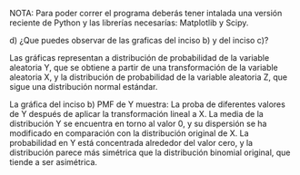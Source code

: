 NOTA: Para poder correr el programa deberás tener intalada una versión reciente de Python y las librerías necesarías: Matplotlib y Scipy.

d) ¿Que puedes observar de las graficas del inciso b) y del inciso c)?

Las gráficas representan a distribución de probabilidad de la variable aleatoria Y, que se obtiene a partir de una transformación de la 
variable aleatoria X, y la distribución de probabilidad de la variable aleatoria Z, que sigue una distribución normal estándar. 

La gráfica del inciso b) PMF de Y muestra:
  La proba de diferentes valores de Y después de aplicar la transformación lineal a X.
  La media de la distribución Y se encuentra en torno al valor 0, y su dispersión se ha modificado en comparación con la distribución original de X.
  La probabilidad en Y está concentrada alrededor del valor cero, y la distribución parece más simétrica que la distribución binomial original, que tiende a ser asimétrica.

